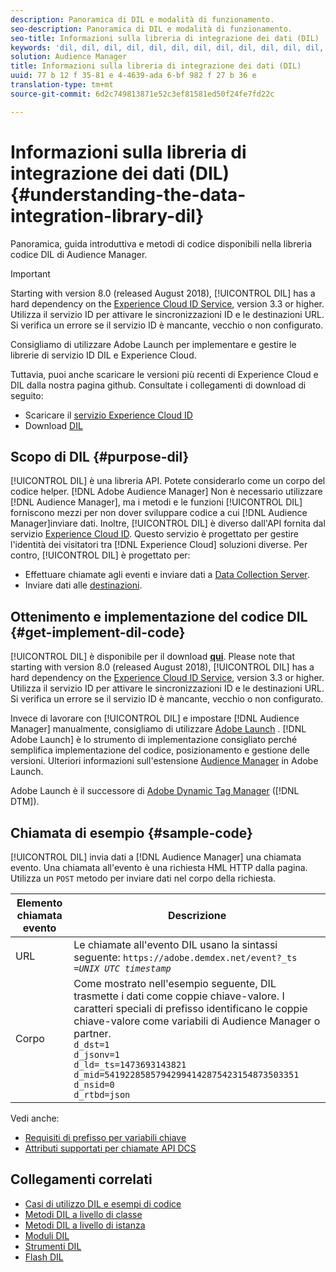 ```yaml
---
description: Panoramica di DIL e modalità di funzionamento.
seo-description: Panoramica di DIL e modalità di funzionamento.
seo-title: Informazioni sulla libreria di integrazione dei dati (DIL)
keywords: 'dil, dil, dil, dil, dil, dil, dil, dil, dil, dil, dil, dil, dil, dil, dil, dil, dil, dil, dil, dil, dil, dil, dil, dil, dil, dil, dil, dil dil, dil, dil, dil, '
solution: Audience Manager
title: Informazioni sulla libreria di integrazione dei dati (DIL)
uuid: 77 b 12 f 35-81 e 4-4639-ada 6-bf 982 f 27 b 36 e
translation-type: tm+mt
source-git-commit: 6d2c749813871e52c3ef81581ed50f24fe7fd22c

---
```



# Informazioni sulla libreria di integrazione dei dati (DIL){#understanding-the-data-integration-library-dil}

Panoramica, guida introduttiva e metodi di codice disponibili nella libreria codice DIL di Audience Manager.

>[!IMPORTANT]
>
>Starting with version 8.0 (released August 2018), [!UICONTROL DIL] has a hard dependency on the [Experience Cloud ID Service](https://marketing.adobe.com/resources/help/en_US/mcvid/), version 3.3 or higher. Utilizza il servizio ID per attivare le sincronizzazioni ID e le destinazioni URL. Si verifica un errore se il servizio ID è mancante, vecchio o non configurato.
>
>Consigliamo di utilizzare Adobe Launch per implementare e gestire le librerie di servizio ID DIL e Experience Cloud.

Tuttavia, puoi anche scaricare le versioni più recenti di Experience Cloud e DIL dalla nostra pagina github. Consultate i collegamenti di download di seguito:

* Scaricare il [servizio Experience Cloud ID](https://github.com/Adobe-Marketing-Cloud/id-service/releases)
* Download [DIL](https://github.com/Adobe-Marketing-Cloud/dil/releases)

## Scopo di DIL {#purpose-dil}

[!UICONTROL DIL] è una libreria API. Potete considerarlo come un corpo del codice helper. [!DNL Adobe Audience Manager] Non è necessario utilizzare [!DNL Audience Manager], ma i metodi e le funzioni [!UICONTROL DIL] forniscono mezzi per non dover sviluppare codice a cui [!DNL Audience Manager]inviare dati. Inoltre, [!UICONTROL DIL] è diverso dall'API fornita dal servizio [Experience Cloud ID](https://marketing.adobe.com/resources/help/en_US/mcvid/). Questo servizio è progettato per gestire l'identità dei visitatori tra [!DNL Experience Cloud] soluzioni diverse. Per contro, [!UICONTROL DIL] è progettato per:

* Effettuare chiamate agli eventi e inviare dati a [Data Collection Server](../reference/system-components/components-data-collection.md).
* Inviare dati alle [destinazioni](../features/destinations/destinations.md).

## Ottenimento e implementazione del codice DIL {#get-implement-dil-code}

[!UICONTROL DIL] è disponibile per il download **[qui](https://github.com/Adobe-Marketing-Cloud/dil/releases)**. Please note that starting with version 8.0 (released August 2018), [!UICONTROL DIL] has a hard dependency on the [Experience Cloud ID Service](https://marketing.adobe.com/resources/help/en_US/mcvid/), version 3.3 or higher. Utilizza il servizio ID per attivare le sincronizzazioni ID e le destinazioni URL. Si verifica un errore se il servizio ID è mancante, vecchio o non configurato.

Invece di lavorare con [!UICONTROL DIL] e impostare [!DNL Audience Manager] manualmente, consigliamo di utilizzare [Adobe Launch](https://docs.adobelaunch.com/) . [!DNL Adobe Launch] è lo strumento di implementazione consigliato perché semplifica implementazione del codice, posizionamento e gestione delle versioni. Ulteriori informazioni sull'estensione [Audience Manager](https://docs.adobelaunch.com/extension-reference/web/adobe-audience-manager-extension) in Adobe Launch.

Adobe Launch è il successore di [Adobe Dynamic Tag Manager](https://marketing.adobe.com/resources/help/en_US/dtm/c_overview.html) ([!DNL DTM]).

## Chiamata di esempio {#sample-code}

[!UICONTROL DIL] invia dati a [!DNL Audience Manager] una chiamata evento. Una chiamata all'evento è una richiesta HML HTTP dalla pagina. Utilizza un `POST` metodo per inviare dati nel corpo della richiesta.

| Elemento chiamata evento | Descrizione |
|--- |--- |
| URL | Le chiamate all'evento DIL usano la sintassi seguente: `https://adobe.demdex.net/event?_ts =`*`UNIX UTC timestamp`* |
| Corpo | Come mostrato nell'esempio seguente, DIL trasmette i dati come coppie chiave-valore. I caratteri speciali di prefisso identificano le coppie chiave-valore come variabili di Audience Manager o partner.<br>`d_dst=1`<br>`d_jsonv=1`<br>`d_ld=_ts=1473693143821`<br>`d_mid=54192285857942994142875423154873503351`<br>`d_nsid=0`<br>`d_rtbd=json`<br> |

Vedi anche:
* [Requisiti di prefisso per variabili chiave](../features/traits/trait-variable-prefixes.md)
* [Attributi supportati per chiamate API DCS](../api/dcs-intro/dcs-api-reference/dcs-keys.md)

## Collegamenti correlati

* [Casi di utilizzo DIL e esempi di codice](/help/using/dil/dil-use-cases.md)
* [Metodi DIL a livello di classe](/help/using/dil/dil-class-overview/dil-start.md)
* [Metodi DIL a livello di istanza](/help/using/dil/dil-instance-methods.md)
* [Moduli DIL](/help/using/dil/dil-modules.md)
* [Strumenti DIL](/help/using/dil/dil-tools.md)
* [Flash DIL](/help/using/dil/dil-flash.md)